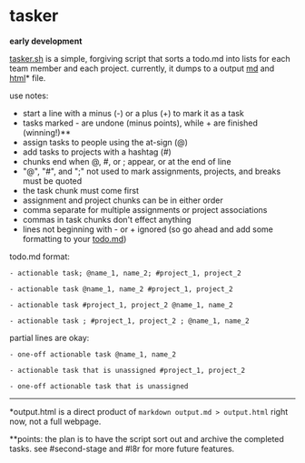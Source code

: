 tasker
===

**early development**

[tasker.sh](https://github.com/insubstudios/tasker/blob/master/tasker.sh) is a simple, forgiving script that sorts a todo.md into lists for each team member and each project. currently, it dumps to a output [md](https://github.com/insubstudios/tasker/blob/master/output.html) and [html](https://github.com/insubstudios/tasker/blob/master/output.html)* file.

use notes:

- start a line with a minus (-) or a plus (+) to mark it as a task
- tasks marked - are undone (minus points), while + are finished (winning!)**
- assign tasks to people using the at-sign (@)
- add tasks to projects with a hashtag (#) 
- chunks end when @, #, or ; appear, or at the end of line
- "@", "#", and ";" not used to mark assignments, projects, and breaks must be quoted
- the task chunk must come first
- assignment and project chunks can be in either order
- comma separate for multiple assignments or project associations
- commas in task chunks don't effect anything
- lines not beginning with - or + ignored (so go ahead and add some formatting to your [todo.md](https://github.com/insubstudios/tasker/blob/master/todo.md))

todo.md format:

`- actionable task; @name_1, name_2; #project_1, project_2`

`- actionable task @name_1, name_2 #project_1, project_2`

`- actionable task #project_1, project_2 @name_1, name_2`

`- actionable task ; #project_1, project_2 ; @name_1, name_2`

partial lines are okay:

`- one-off actionable task @name_1, name_2`

`- actionable task that is unassigned #project_1, project_2`

`- one-off actionable task that is unassigned`

---

\*output.html is a direct product of `markdown output.md > output.html` right now, not a full webpage.

\*\*points: the plan is to have the script sort out and archive the completed tasks. see #second-stage and #l8r for more future features.
